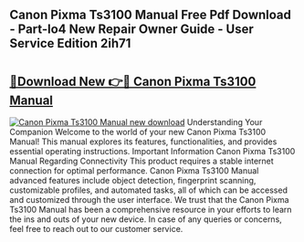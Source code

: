 ## Canon Pixma Ts3100 Manual Free Pdf Download - Part-lo4 New Repair Owner Guide - User Service Edition 2ih71

# <h2><a href="http://cf18675.oget.top/?id=Canon+Pixma+Ts3100+Manual">🔗Download New 👉🔴 Canon Pixma Ts3100 Manual</a></h2>

[![Canon Pixma Ts3100 Manual new download](https://i.imgur.com/5g1atiW.png)](http://cf18675.oget.top/?id=Canon+Pixma+Ts3100+Manual)
Understanding Your Companion Welcome to the world of your new Canon Pixma Ts3100 Manual! This manual explores its features, functionalities, and provides essential operating instructions. Important Information Canon Pixma Ts3100 Manual Regarding Connectivity This product requires a stable internet connection for optimal performance. Canon Pixma Ts3100 Manual advanced features include object detection, fingerprint scanning, customizable profiles, and automated tasks, all of which can be accessed and customized through the user interface. We trust that the Canon Pixma Ts3100 Manual has been a comprehensive resource in your efforts to learn the ins and outs of your new device. In case of any queries or concerns, feel free to reach out to our customer service.
